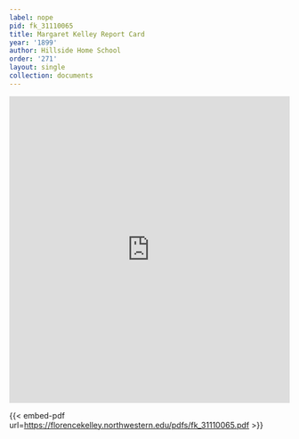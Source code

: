 ```yaml
---
label: nope
pid: fk_31110065
title: Margaret Kelley Report Card
year: '1899'
author: Hillside Home School
order: '271'
layout: single
collection: documents
---
```

<iframe src="https://northwestern.app.box.com/embed/s/wwmmn5e9o0bbc44zu1fbqz4pkfhaqdrp?sortColumn=date&view=list" width="100%" height="550" frameborder="0" allowfullscreen webkitallowfullscreen msallowfullscreen></iframe>


{{< embed-pdf url=https://florencekelley.northwestern.edu/pdfs/fk_31110065.pdf >}}